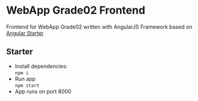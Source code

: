 # WebApp Grade02 Frontend
Frontend for WebApp Grade02 written with AngularJS Framework based on [Angular Starter](https://github.com/popularowl/angular-starter)

## Starter
- Install dependencies:<br>
    `npm i`
- Run app<br>
    `npm start`
- App runs on port 8000